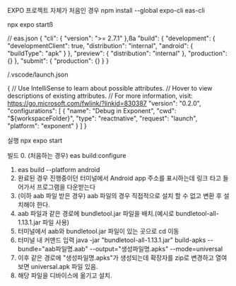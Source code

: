 EXPO 프로젝트 자체가 처음인 경우
npm install --global expo-cli eas-cli

npx expo startß

// eas.json
{
  "cli": {
    "version": ">= 2.7.1"
  },ßa
  "build": {
    "development": {
      "developmentClient": true,
      "distribution": "internal",
      "android": {
        "buildType": "apk"
      }
    },
    "preview": {
      "distribution": "internal"
    },
    "production": {}
  },
  "submit": {
    "production": {}
  }
}

/.vscode/launch.json

{
    // Use IntelliSense to learn about possible attributes.
    // Hover to view descriptions of existing attributes.
    // For more information, visit: https://go.microsoft.com/fwlink/?linkid=830387
    "version": "0.2.0",
    "configurations": [
        {
            "name": "Debug in Exponent",
            "cwd": "${workspaceFolder}",
            "type": "reactnative",
            "request": "launch",
            "platform": "exponent"
        }
    ]
}

실행
npx expo start

빌드
0. (처음하는 경우) eas build:configure

1. eas build --platform android
2. 완료된 경우 진행중이던 터미널에서 Android app 주소를 표시하는데 링크 타고 들어가서 프로그램을 다운받는다
3. (이하 aab 파일 받은 경우) aab 파일의 경우 직접적으로 설치 할 수 없고 변환 후 설치해야 한다.
4. aab 파일과 같은 경로에 bundletool.jar 파일을 배치.(예시로 bundletool-all-1.13.1.jar 파일 사용)
5. 터미널에서 aab와 bundletool.jar 파일이 있는 곳으로 cd 이동
6. 터미널 내 커맨드 입력
java -jar "bundletool-all-1.13.1.jar" build-apks --bundle="aab파일명.aab" --output="생성파일명.apks" --mode=universal
7. 이후 같은 경로에 "생성파일명.apks"가 생성되는데 확장자를 zip로 변경하고 열여보면 universal.apk 파일 있음.
8. 해당 파일을 디바이스에 옮기고 설치.
